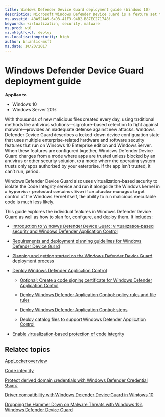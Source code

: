 ```yaml
---
title: Windows Defender Device Guard deployment guide (Windows 10)
description: Microsoft Windows Defender Device Guard is a feature set that consists of both hardware and software system integrity hardening features that revolutionize the Windows operating system’s security.
ms.assetid: 4BA52AA9-64D3-41F3-94B2-B87EC2717486
keywords: virtualization, security, malware
ms.prod: w10
ms.mktglfcycl: deploy
ms.localizationpriority: high
author: brianlic-msft
ms.date: 10/20/2017
---
```


# Windows Defender Device Guard deployment guide

**Applies to**
-   Windows 10
-   Windows Server 2016

With thousands of new malicious files created every day, using traditional methods like antivirus solutions—signature-based detection to fight against malware—provides an inadequate defense against new attacks. Windows Defender Device Guard describes a locked-down device configuration state that uses multiple enterprise-related hardware and software security features that run on Windows 10 Enterprise edition and Windows Server. When these features are configured together, Windows Defender Device Guard changes from a mode where apps are trusted unless blocked by an antivirus or other security solution, to a mode where the operating system trusts only apps authorized by your enterprise. If the app isn’t trusted, it can’t run, period. 

Windows Defender Device Guard also uses virtualization-based security to isolate the Code Integrity service and run it alongside the Windows kernel in a hypervisor-protected container. Even if an attacker manages to get control of the Windows kernel itself, the ability to run malicious executable code is much less likely. 

This guide explores the individual features in Windows Defender Device Guard as well as how to plan for, configure, and deploy them. It includes:

- [Introduction to Windows Defender Device Guard: virtualization-based security and Windows Defender Application Control](introduction-to-device-guard-virtualization-based-security-and-windows-defender-application-control.md)

- [Requirements and deployment planning guidelines for Windows Defender Device Guard](requirements-and-deployment-planning-guidelines-for-device-guard.md)

- [Planning and getting started on the Windows Defender Device Guard deployment process](planning-and-getting-started-on-the-device-guard-deployment-process.md)

- [Deploy Windows Defender Application Control](deploy-windows-defender-application-control.md)

    - [Optional: Create a code signing certificate for Windows Defender Application Control](optional-create-a-code-signing-certificate-for-windows-defender-application-control.md)

    - [Deploy Windows Defender Application Control: policy rules and file rules](deploy-windows-defender-application-control-policy-rules-and-file-rules.md)

    - [Deploy Windows Defender Application Control: steps](steps-to-deploy-windows-defender-application-control.md)

    - [Deploy catalog files to support Windows Defender Application Control](deploy-catalog-files-to-support-windows-defender-application-control.md)

- [Enable virtualization-based protection of code integrity](deploy-device-guard-enable-virtualization-based-security.md)

## Related topics

[AppLocker overview](/windows/device-security/applocker/applocker-overview)

<!-- The following topic is EIGHT YEARS OLD, but I don't really see anything better out there on Code Integrity that existed before Windows 10. -->

[Code integrity](https://technet.microsoft.com/library/dd348642.aspx)

[Protect derived domain credentials with Windows Defender Credential Guard](/windows/access-protection/credential-guard/credential-guard)

[Driver compatibility with Windows Defender Device Guard in Windows 10](https://blogs.msdn.microsoft.com/windows_hardware_certification/2015/05/22/driver-compatibility-with-device-guard-in-windows-10)

[Dropping the Hammer Down on Malware Threats with Windows 10’s Windows Defender Device Guard](https://channel9.msdn.com/Events/Ignite/2015/BRK2336)


